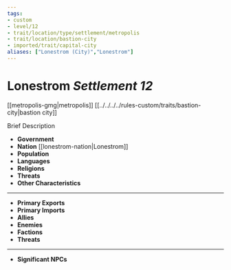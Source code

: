 ```yaml
---
tags:
- custom
- level/12 
- trait/location/type/settlement/metropolis 
- trait/location/bastion-city 
- imported/trait/capital-city
aliases: ["Lonestrom (City)","Lonestrom"]
---
```

# Lonestrom *Settlement 12*
[[metropolis-gmg|metropolis]] [[../../../../rules-custom/traits/bastion-city|bastion city]] 

Brief Description

- **Government** 
- **Nation** [[lonestrom-nation|Lonestrom]] 
- **Population** 
- **Languages** 
- **Religions**
- **Threats** 
- **Other Characteristics** 
---
- **Primary Exports** 
- **Primary Imports** 
- **Allies** 
- **Enemies** 
- **Factions** 
- **Threats** 
---
- **Significant NPCs** 
